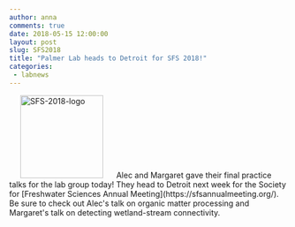 ```yaml
---
author: anna
comments: true
date: 2018-05-15 12:00:00
layout: post
slug: SFS2018
title: "Palmer Lab heads to Detroit for SFS 2018!"
categories:
 - labnews
---
```

<img src="{{ site.url }}/img/newsphotos/logo_Detroit_2018.png" alt="SFS-2018-logo" width="150px" hspace="20px">
Alec and Margaret gave their final practice talks for the lab group today!
They head to Detroit next week for the Society for [Freshwater Sciences Annual Meeting](https://sfsannualmeeting.org/). 
Be sure to check out Alec's talk on organic matter processing and Margaret's talk on detecting wetland-stream connectivity. 
